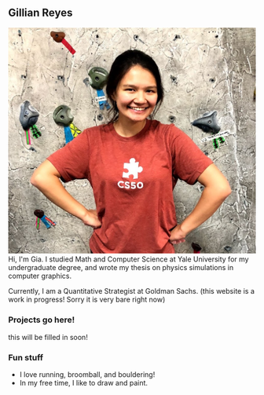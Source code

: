 ## Gillian Reyes
![Image](files/IMG_1689.jpeg)
Hi, I'm Gia. I studied Math and Computer Science at Yale University for my undergraduate degree, and wrote my thesis on physics simulations in computer graphics. 

Currently, I am a Quantitative Strategist at Goldman Sachs.
(this website is a work in progress! Sorry it is very bare right now)

### Projects go here!
this will be filled in soon!

### Fun stuff
- I love running, broomball, and bouldering!
- In my free time, I like to draw and paint. 
